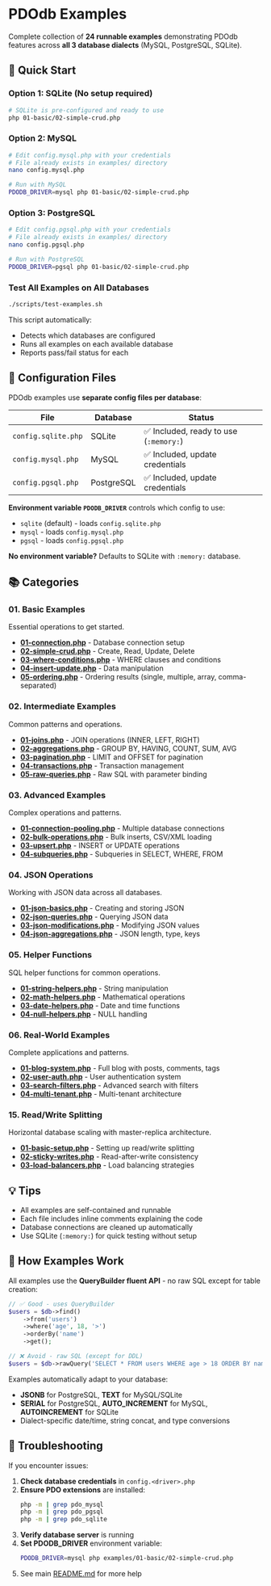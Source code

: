 # PDOdb Examples

Complete collection of **24 runnable examples** demonstrating PDOdb features across **all 3 database dialects** (MySQL, PostgreSQL, SQLite).

## 🚀 Quick Start

### Option 1: SQLite (No setup required)
```bash
# SQLite is pre-configured and ready to use
php 01-basic/02-simple-crud.php
```

### Option 2: MySQL
```bash
# Edit config.mysql.php with your credentials
# File already exists in examples/ directory
nano config.mysql.php

# Run with MySQL
PDODB_DRIVER=mysql php 01-basic/02-simple-crud.php
```

### Option 3: PostgreSQL
```bash
# Edit config.pgsql.php with your credentials
# File already exists in examples/ directory
nano config.pgsql.php

# Run with PostgreSQL
PDODB_DRIVER=pgsql php 01-basic/02-simple-crud.php
```

### Test All Examples on All Databases
```bash
./scripts/test-examples.sh
```
This script automatically:
- Detects which databases are configured
- Runs all examples on each available database
- Reports pass/fail status for each

## 🔧 Configuration Files

PDOdb examples use **separate config files per database**:

| File | Database | Status |
|------|----------|--------|
| `config.sqlite.php` | SQLite | ✅ Included, ready to use (`:memory:`) |
| `config.mysql.php` | MySQL | ✅ Included, update credentials |
| `config.pgsql.php` | PostgreSQL | ✅ Included, update credentials |

**Environment variable `PDODB_DRIVER`** controls which config to use:
- `sqlite` (default) - loads `config.sqlite.php`
- `mysql` - loads `config.mysql.php`
- `pgsql` - loads `config.pgsql.php`

**No environment variable?** Defaults to SQLite with `:memory:` database.

## 📚 Categories

### 01. Basic Examples
Essential operations to get started.

- **[01-connection.php](01-basic/01-connection.php)** - Database connection setup
- **[02-simple-crud.php](01-basic/02-simple-crud.php)** - Create, Read, Update, Delete
- **[03-where-conditions.php](01-basic/03-where-conditions.php)** - WHERE clauses and conditions
- **[04-insert-update.php](01-basic/04-insert-update.php)** - Data manipulation
- **[05-ordering.php](01-basic/05-ordering.php)** - Ordering results (single, multiple, array, comma-separated)

### 02. Intermediate Examples
Common patterns and operations.

- **[01-joins.php](02-intermediate/01-joins.php)** - JOIN operations (INNER, LEFT, RIGHT)
- **[02-aggregations.php](02-intermediate/02-aggregations.php)** - GROUP BY, HAVING, COUNT, SUM, AVG
- **[03-pagination.php](02-intermediate/03-pagination.php)** - LIMIT and OFFSET for pagination
- **[04-transactions.php](02-intermediate/04-transactions.php)** - Transaction management
- **[05-raw-queries.php](02-intermediate/05-raw-queries.php)** - Raw SQL with parameter binding

### 03. Advanced Examples
Complex operations and patterns.

- **[01-connection-pooling.php](03-advanced/01-connection-pooling.php)** - Multiple database connections
- **[02-bulk-operations.php](03-advanced/02-bulk-operations.php)** - Bulk inserts, CSV/XML loading
- **[03-upsert.php](03-advanced/03-upsert.php)** - INSERT or UPDATE operations
- **[04-subqueries.php](03-advanced/04-subqueries.php)** - Subqueries in SELECT, WHERE, FROM

### 04. JSON Operations
Working with JSON data across all databases.

- **[01-json-basics.php](04-json/01-json-basics.php)** - Creating and storing JSON
- **[02-json-queries.php](04-json/02-json-queries.php)** - Querying JSON data
- **[03-json-modifications.php](04-json/03-json-modifications.php)** - Modifying JSON values
- **[04-json-aggregations.php](04-json/04-json-aggregations.php)** - JSON length, type, keys

### 05. Helper Functions
SQL helper functions for common operations.

- **[01-string-helpers.php](05-helpers/01-string-helpers.php)** - String manipulation
- **[02-math-helpers.php](05-helpers/02-math-helpers.php)** - Mathematical operations
- **[03-date-helpers.php](05-helpers/03-date-helpers.php)** - Date and time functions
- **[04-null-helpers.php](05-helpers/04-null-helpers.php)** - NULL handling

### 06. Real-World Examples
Complete applications and patterns.

- **[01-blog-system.php](06-real-world/01-blog-system.php)** - Full blog with posts, comments, tags
- **[02-user-auth.php](06-real-world/02-user-auth.php)** - User authentication system
- **[03-search-filters.php](06-real-world/03-search-filters.php)** - Advanced search with filters
- **[04-multi-tenant.php](06-real-world/04-multi-tenant.php)** - Multi-tenant architecture

### 15. Read/Write Splitting
Horizontal database scaling with master-replica architecture.

- **[01-basic-setup.php](15-read-write-splitting/01-basic-setup.php)** - Setting up read/write splitting
- **[02-sticky-writes.php](15-read-write-splitting/02-sticky-writes.php)** - Read-after-write consistency
- **[03-load-balancers.php](15-read-write-splitting/03-load-balancers.php)** - Load balancing strategies

## 💡 Tips

- All examples are self-contained and runnable
- Each file includes inline comments explaining the code
- Database connections are cleaned up automatically
- Use SQLite (`:memory:`) for quick testing without setup

## 🎯 How Examples Work

All examples use the **QueryBuilder fluent API** - no raw SQL except for table creation:

```php
// ✅ Good - uses QueryBuilder
$users = $db->find()
    ->from('users')
    ->where('age', 18, '>')
    ->orderBy('name')
    ->get();

// ❌ Avoid - raw SQL (except for DDL)
$users = $db->rawQuery('SELECT * FROM users WHERE age > 18 ORDER BY name');
```

Examples automatically adapt to your database:
- **JSONB** for PostgreSQL, **TEXT** for MySQL/SQLite
- **SERIAL** for PostgreSQL, **AUTO_INCREMENT** for MySQL, **AUTOINCREMENT** for SQLite
- Dialect-specific date/time, string concat, and type conversions

## 🐛 Troubleshooting

If you encounter issues:
1. **Check database credentials** in `config.<driver>.php`
2. **Ensure PDO extensions** are installed:
   ```bash
   php -m | grep pdo_mysql
   php -m | grep pdo_pgsql
   php -m | grep pdo_sqlite
   ```
3. **Verify database server** is running
4. **Set PDODB_DRIVER** environment variable:
   ```bash
   PDODB_DRIVER=mysql php examples/01-basic/02-simple-crud.php
   ```
5. See main [README.md](../README.md#troubleshooting) for more help

